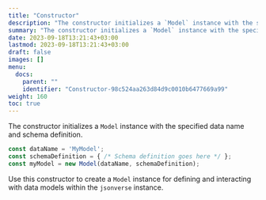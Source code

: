 ```yaml
---
title: "Constructor"
description: "The constructor initializes a `Model` instance with the specified data name and schema definition."
summary: "The constructor initializes a `Model` instance with the specified data name and schema definition."
date: 2023-09-18T13:21:43+03:00
lastmod: 2023-09-18T13:21:43+03:00
draft: false
images: []
menu:
  docs:
    parent: ""
    identifier: "Constructor-98c524aa263d84d9c0010b6477669a99"
weight: 160
toc: true
---
```


The constructor initializes a `Model` instance with the specified data name and schema definition.

```javascript
const dataName = 'MyModel';
const schemaDefinition = { /* Schema definition goes here */ };
const myModel = new Model(dataName, schemaDefinition);
```

Use this constructor to create a `Model` instance for defining and interacting with data models within the `jsonverse` instance.
